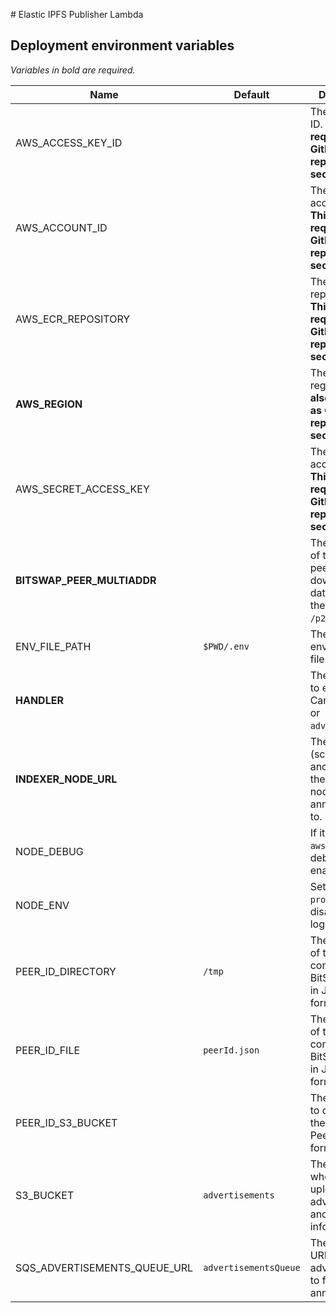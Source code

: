 # Elastic IPFS Publisher Lambda

## Deployment environment variables

_Variables in bold are required._

| Name                         | Default               | Description                                                                            |
| ---------------------------- | --------------------- | -------------------------------------------------------------------------------------- |
| AWS_ACCESS_KEY_ID            |                       | The AWS key ID. **This is also required as GitHub repository secret.**                 |
| AWS_ACCOUNT_ID               |                       | The AWS account id. **This is only required as GitHub repository secret.**             |
| AWS_ECR_REPOSITORY           |                       | The AWS ECR repository. **This is only required as GitHub repository secret.**         |
| **AWS_REGION**               |                       | The AWS region. **This is also required as GitHub repository secret.**                 |
| AWS_SECRET_ACCESS_KEY        |                       | The AWS access key. **This is also required as GitHub repository secret.**             |
| **BITSWAP_PEER_MULTIADDR**   |                       | The multiaddr of the BitSwap peer to download the data from. Omit the `/p2p/...` part. |
| ENV_FILE_PATH                | `$PWD/.env`           | The environment file to load.                                                          |
| **HANDLER**                  |                       | The operation to execute. Can be `content` or `advertisement`.                         |
| **INDEXER_NODE_URL**         |                       | The root URL (schema, host and port) of the indexer node to announce data to.          |
| NODE_DEBUG                   |                       | If it contains `aws-ipfs`, debug mode is enabled.                                      |
| NODE_ENV                     |                       | Set to `production` to disable pretty logging.                                         |
| PEER_ID_DIRECTORY            | `/tmp`                | The directory of the file containing the BitSwap PeerID in JSON format.                |
| PEER_ID_FILE                 | `peerId.json`         | The filename of the file containing the BitSwap PeerID in JSON format.                 |
| PEER_ID_S3_BUCKET            |                       | The S3 bucket to download the BitSwap PeerID in JSON format.                           |
| S3_BUCKET                    | `advertisements`      | The S3 bucket where to upload advertisement and head information to.                   |
| SQS_ADVERTISEMENTS_QUEUE_URL | `advertisementsQueue` | The SQS topic URL to upload advertisement to for announcement.                         |
